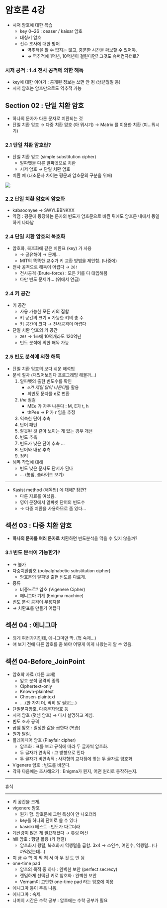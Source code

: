암호론 4강
==========

-	시저 암호에 대한 복습
	-	key 0~26 : ceaser / kaisar 암호
	-	대칭키 암호
	-	전수 조사에 대한 방어
		-	역추적을 할 수 없지는 않고, 충분한 시간을 확보할 수 있어야.
		-	→ 역추적에 1억년, 10억년이 걸린다면? 그것도 슈퍼컴퓨터로?

### 시저 공격 : 1.4 전사 공격에 의한 해독

-	key에 대한 이야기 : 공개된 정보는 쓰면 안 됨 (생년월일 등)
-	시저 암호는 암호만으로도 역추적 가능

Section 02 : 단일 치환 암호
---------------------------

-	하나의 문자가 다른 문자로 치환되는 것
-	단일 치환 암호 → 다중 치환 암호 (아 뭐시기) → Matrix 를 이용한 치환 (피...뭐시기)

### 2.1 단일 치환 암호란?

-	단일 치환 암호 (simple substitution cipher)
	-	알파벳을 다른 알파벳으로 치환
	-	시저 암호 → 단일 치환 암호
-	치환 예 (대소문자 차이는 평문과 암호문의 구분을 위해)

![](pw04-01.png)

### 2.2 단일 치환 암호의 암호화

-	kabsoonyee → SWYLBBNKXX
-	약점 : 평문에 등장하는 문자의 빈도가 암호문으로 바뀐 뒤에도 암호문 내에서 동일하게 나타남

### 2.4 단일 치환 암호의 복호화

-	암호화, 복호화에 같은 치환표 (key) 가 사용
	-	→ 공유해야 → 문제...
	-	MIT의 똑똑한 교수가 키 교환 방법을 제안함. (나중에)
-	전사 공격으로 해독이 어렵다 → `26!`
	-	전사공격 (Brute-force) : 모든 키를 다 대입해봄
	-	다만 빈도 문제가... (위에서 언급)

### 2.4 키 공간

-	키 공간
	-	사용 가능한 모든 키의 집합
	-	키 공간의 크기 = 가능한 키의 총 수
	-	키 공간이 크다 → 전사공격이 어렵다
-	단일 치환 암호의 키 공간
	-	`26!` → 1초에 10억개라도 120억년
	-	빈도 분석에 의한 해독 가능

### 2.5 빈도 분석에 의한 해독

-	단일 치환 암호의 보다 쉬운 해석법
-	분석 절차 (재밌어보인다 프로그래밍 해볼까...)
	1.	알파벳의 출현 빈도수를 확인
		-	*e가 제일 많이 나온다*를 활용
		-	최빈도 문자를 e로 변환
	2.	*the* 점검
		-	MEe 가 자주 나온다 : M, E가 t, h
		-	thPee → P 가 r 임을 추정
	3.	익숙한 단어 추측
	4.	단어 패턴
	5.	잘못된 것 같아 보이는 게 있는 경우 개선
	6.	빈도 추측
	7.	빈도가 낮은 단어 추측 ...
	8.	단어와 내용 추측
	9.	정리
-	해독 작업에 대해
	-	빈도 낮은 문자도 단서가 된다
	-	... (놓침, 슬라이드 보기)

---

-	Kasist method (해독법) 에 대해? 잠깐?
	-	다른 자료를 여셨음.
	-	영어 문장에서 알파벳 단어의 빈도수
	-	→ 다중 치환을 사용하므로 좀 있다...

섹션 03 : 다중 치환 암호
------------------------

-	**하나의 문자를 여러 문자로** 치환하면 빈도분석을 막을 수 있지 않을까?

### 3.1 빈도 분석이 가능한가?

-	→ 불가
-	다중치환암호 (polyalphabetic substitution cipher)
	-	암호문의 알파벳 출현 빈도를 다르게.
-	종류
	-	비증느르? 암호 (Vigenere Cipher)
	-	에니그마 기계 (Enigma machine)
-	빈도 분석 공격이 무용지물
-	→ 치환표를 만들기 어렵다

섹션 04 : 에니그마
------------------

-	되게 여러가지인데, 에니그마만 딱. (헉 숙제...)
-	얘 보기 전에 다른 암호를 좀 봐야 어떻게 이게 나왔는지 알 수 있음.

섹션 04-Before_JoinPoint
------------------------

-	암호학 자료 (다른 교재)
	-	암호 분석 공격의 종류
	-	Ciphertext-only
	-	Known-plaintext
	-	Chosen-plaintext
	-	....(한 가지 더, 딱히 알 필요는.)
-	단일문자암호, 다중문자암호 등
-	시저 암호 (덧셈 암호) → 다시 설명하고 계심.
-	빈도 조사 공격
-	곱셈 암호 : 일정한 값을 곱한다 (복습)
-	뭔가 달림.
-	플레이페어 암호 (Playfair cipher)
	-	암호화 : 표를 보고 규칙에 따라 두 글자씩 암호화.
	-	두 글자가 연속적 : 그 방향으로 민다
	-	두 글자가 비연속적 : 사각형의 교차점에 맞는 두 글자로 암호화
-	Vigenere 암호 : 빈도를 바꾼다.
-	각자 다음에는 조사해오기 : Enigma가 뭔지, 어떤 원리로 동작하는지.

---

휴식

---

-	키 공간을 크게.
-	vigenere 암호
	-	뭔가 함. 암호문에 그런 특성이 안 나오더라
	-	key를 하나의 단어로 쓸 수 있다
	-	kasiski 테스트 : 빈도가 다르더라
-	계산량이 많은 게 필요해졌다 → 튜링 머신
-	hill 암호 : 행렬 활용 (키 행렬)
	-	암호화시 행렬, 복호화시 역행렬을 곱함. 3x4 → 소인수, 여인수, 역행렬.. (다 까먹었는데...)
-	지 금 수 학 이 막 혀 서 아 무 것 도 안 됨
-	one-time pad
	-	암호의 목적 중 하나 : 완벽한 보안 (perfect secrecy)
	-	랜덤하게 선택된 키로 암호화 : 완벽한 보안
	-	Vernam이 고안한 one-time pad 라는 암호에 이용
-	에니그마 등이 주욱 나옴.
-	에니그마 : 숙제.
-	나머지 시간은 수학 공부 : 암호에는 수학 공부가 필요

